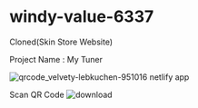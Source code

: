 # windy-value-6337

Cloned(Skin Store Website)

Project Name : My Tuner

![qrcode_velvety-lebkuchen-951016 netlify app](https://user-images.githubusercontent.com/106810850/208177040-7ed38c2e-3a34-45b8-a70d-73660af0b938.png)

Scan QR Code ![download](https://user-images.githubusercontent.com/106810850/208177434-1e85519b-0401-44ae-9532-450a1ee056e8.jpeg)

